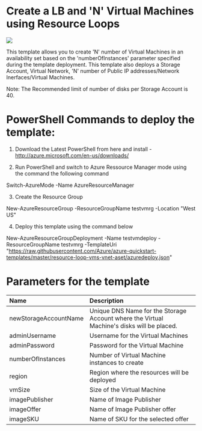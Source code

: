 # Create a LB and 'N' Virtual Machines using Resource Loops

<a href="https://portal.azure.com/#create/Microsoft.Template/uri/https%3A%2F%2Fraw.githubusercontent.com%2Fteodelas%2Fazure-templates%2Fmaster%2Fresource-loop-vms-LB%2FTemplates%2Fazuredeploy.json" target="_blank">
    <img src="http://azuredeploy.net/deploybutton.png"/>
</a>

This template allows you to create 'N' number of Virtual Machines in an availability set based on the 'numberOfInstances' parameter specified during the template deployment. This template also deploys a Storage Account, Virtual Network, 'N' number of Public IP addresses/Network Inerfaces/Virtual Machines.

Note: The Recommended limit of number of disks per Storage Account is 40.

# PowerShell Commands to deploy the template:

1) Download the Latest PowerShell from here and install - http://azure.microsoft.com/en-us/downloads/

2) Run PowerShell and switch to Azure Ressource Manager mode using the command the following command

Switch-AzureMode -Name AzureResourceManager

3) Create the Resource Group

New-AzureResourceGroup -ResourceGroupName testvmrg -Location "West US"

4) Deploy this template using the command below

New-AzureResourceGroupDeployment -Name testvmdeploy -ResourceGroupName testvmrg -TemplateUri "https://raw.githubusercontent.com/Azure/azure-quickstart-templates/master/resource-loop-vms-vnet-aset/azuredeploy.json"


# Parameters for the template

| Name   | Description    |
|:--- |:---|
| newStorageAccountName  | Unique DNS Name for the Storage Account where the Virtual Machine's disks will be placed. |
| adminUsername  | Username for the Virtual Machines  |
| adminPassword  | Password for the Virtual Machine  |
| numberOfInstances  | Number of Virtual Machine instances to create  |
| region | Region where the resources will be deployed |
| vmSize | Size of the Virtual Machine |
| imagePublisher | Name of Image Publisher |
| imageOffer | Name of Image Publisher offer |
| imageSKU | Name of SKU for the selected offer |
